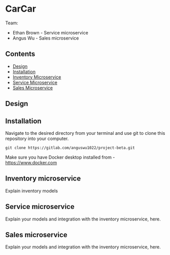 # CarCar

Team:

- Ethan Brown - Service microservice
- Angus Wu - Sales microservice

## Contents

- [Design](#design)
- [Installation](#installation)
- [Inventory Microservice](#inventory-microservice)
- [Service Microservice](#service-microservice)
- [Sales Microservice](#sales-microservice)

## Design

## Installation

Navigate to the desired directory from your terminal and use git to clone this repository into your computer.

```
git clone https://gitlab.com/anguswu1022/project-beta.git
```

Make sure you have Docker desktop installed from - https://www.docker.com

## Inventory microservice

Explain inventory models

## Service microservice

Explain your models and integration with the inventory
microservice, here.

## Sales microservice

Explain your models and integration with the inventory
microservice, here.
